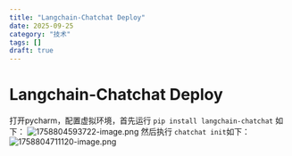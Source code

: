 ```yaml
---
title: "Langchain-Chatchat Deploy"
date: 2025-09-25
category: "技术"
tags: []
draft: true
---
```


# Langchain-Chatchat Deploy

打开pycharm，配置虚拟环境，首先运行 `pip install langchain-chatchat` 如下：
![1758804593722-image.png](/api/getImage?path=1758804593722-image.png)
然后执行 `chatchat init`如下：
![1758804711120-image.png](/api/getImage?path=1758804711120-image.png)